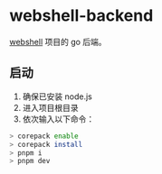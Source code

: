 # webshell-backend

[webshell](https://github.com/Malakasd748/webshell-frontend) 项目的 go 后端。

## 启动

1. 确保已安装 node.js
1. 进入项目根目录
2. 依次输入以下命令：
```bash
> corepack enable
> corepack install
> pnpm i
> pnpm dev
```